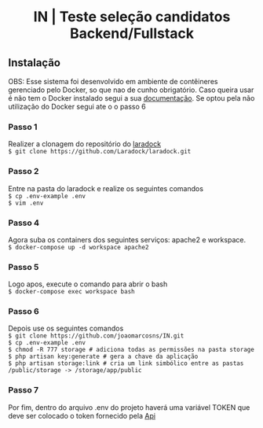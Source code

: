 <h1 align="center">IN | Teste seleção candidatos Backend/Fullstack</h1>

<p align="center">
</p>

## Instalação
OBS: Esse sistema foi desenvolvido em ambiente de contêineres gerenciado pelo Docker, so que nao de cunho obrigatório. Caso queira usar é não tem o Docker instalado segui a sua <a href="https://docs.docker.com/">documentação</a>. Se optou pela não utilização do Docker segui ate o o passo 6

### Passo 1
Realizer a clonagem do repositório do <a href='https://laradock.io/'>laradock</a> <br>
``$ git clone https://github.com/Laradock/laradock.git``
### Passo 2
Entre na pasta do laradock e realize os seguintes comandos<br>
``$ cp .env-example .env``<br>
``$ vim .env``

### Passo 4
Agora suba os containers dos seguintes serviços: apache2 e workspace.<br>
``$ docker-compose up -d workspace apache2``

### Passo 5
Logo apos, execute o comando para abrir o bash<br>
``$ docker-compose exec workspace bash``

### Passo 6
Depois use os seguintes comandos <br>
``$ git clone https://github.com/joaomarcosns/IN.git``<br>
``$ cp .env-example .env``<br>
``$ chmod -R 777 storage # adiciona todas as permissões na pasta storage``<br>
``$ php artisan key:generate # gera a chave da aplicação``<br>
``$ php artisan storage:link # cria um link simbólico entre as pastas /public/storage -> /storage/app/public``<br>

### Passo 7
Por fim, dentro do arquivo .env do projeto haverá uma variável TOKEN que deve ser colocado o token fornecido pela <a href="https://gorest.co.in/">Api</a>
